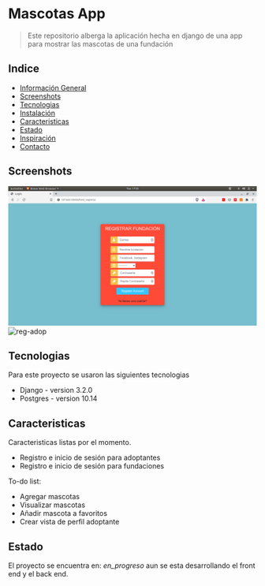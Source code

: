 # Mascotas App
> Este repositorio alberga la aplicación hecha en django de una app para mostrar las mascotas de una fundación

## Indice
* [Información General](#general-info)
* [Screenshots](#screenshots)
* [Tecnologias](#tecnologias)
* [Instalación](#setup)
* [Caracteristicas](#caracteristicas)
* [Estado](#estado)
* [Inspiración](#inspiration)
* [Contacto](#contact)

## Screenshots
![reg-fund](./img/s1.png)
![reg-adop](./img/s3.gif)

## Tecnologias
Para este proyecto se usaron las siguientes tecnologias
* Django - version 3.2.0
* Postgres - version 10.14

## Caracteristicas
Caracteristicas listas por el momento.
* Registro e inicio de sesión para adoptantes
* Registro e inicio de sesión para fundaciones

To-do list:
* Agregar mascotas
* Visualizar mascotas
* Añadir mascota a favoritos
* Crear vista de perfil adoptante

## Estado
El proyecto se encuentra en: _en_progreso_ aun se esta desarrollando el front end y el back end.


